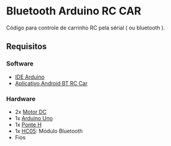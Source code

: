 Bluetooth Arduino RC CAR
========================

Código para controle de carrinho RC pela sérial ( ou bluetooth ).

## Requisitos

### Software

 - [IDE Arduino](https://www.arduino.cc/en/Main/Software)
 - [Aplicativo Android BT RC Car](https://play.google.com/store/apps/details?id=braulio.calle.bluetoothRCcontroller)

### Hardware

 - 2x [Motor DC]()
 - 1x [Arduino Uno](https://www.arduino.cc/en/Main/ArduinoBoardUno)
 - 1x [Ponte H]()
 - 1x [HC05](): Módulo Bluetooth
 - Fios
